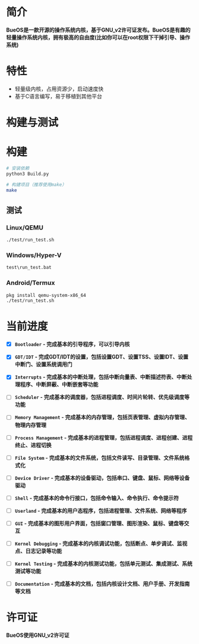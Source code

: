 # 简介

**BueOS是一款开源的操作系统内核，基于GNU_v2许可证发布。BueOS是有趣的轻量操作系统内核，拥有极高的自由度(比如你可以在root权限下干掉引导、操作系统)**

# 特性

- 轻量级内核，占用资源少，启动速度快
- 基于C语言编写，易于移植到其他平台


# 构建与测试

# 构建

```bash
# 安装依赖
python3 Build.py

# 构建项目（推荐使用make）
make
```

## 测试
### Linux/QEMU
```bash
./test/run_test.sh
```

### Windows/Hyper-V
```cmd
test\run_test.bat
```

### Android/Termux
```bash
pkg install qemu-system-x86_64
./test/run_test.sh
```

# 当前进度

- [x] **`Bootloader` - 完成基本的引导程序，可以引导内核**

- [x] **`GDT/IDT` - 完成GDT/IDT的设置，包括设置GDT、设置TSS、设置IDT、设置中断门、设置系统调用门**

- [x] **`Interrupts` - 完成基本的中断处理，包括中断向量表、中断描述符表、中断处理程序、中断屏蔽、中断嵌套等功能**

- [ ] **`Scheduler` - 完成基本的调度器，包括进程调度、时间片轮转、优先级调度等功能**

- [ ] **`Memory Management` - 完成基本的内存管理，包括页表管理、虚拟内存管理、物理内存管理**

- [ ] **`Process Management` - 完成基本的进程管理，包括进程调度、进程创建、进程终止、进程切换**

- [ ] **`File System` - 完成基本的文件系统，包括文件读写、目录管理、文件系统格式化**

- [ ] **`Device Driver` - 完成基本的设备驱动，包括串口、键盘、鼠标、网络等设备驱动**

- [ ] **`Shell` - 完成基本的命令行接口，包括命令输入、命令执行、命令提示符**

- [ ] **`Userland` - 完成基本的用户态程序，包括进程管理、文件系统、网络等程序**

- [ ] **`GUI` - 完成基本的图形用户界面，包括窗口管理、图形渲染、鼠标、键盘等交互**

- [ ] **`Kernel Debugging` - 完成基本的内核调试功能，包括断点、单步调试、监视点、日志记录等功能**

- [ ] **`Kernel Testing` - 完成基本的内核测试功能，包括单元测试、集成测试、系统测试等功能**

- [ ] **`Documentation` - 完成基本的文档，包括内核设计文档、用户手册、开发指南等文档**

# 许可证

**BueOS使用GNU_v2许可证**